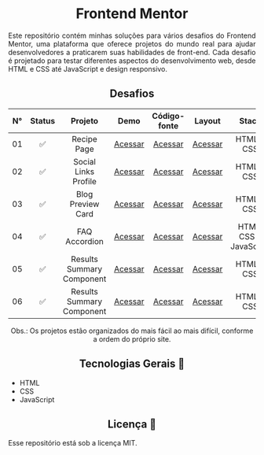 <h1 align="center">Frontend Mentor</h1>
<p align="justify">
 Este repositório contém minhas soluções para vários desafios do Frontend Mentor, uma plataforma que oferece projetos do mundo real para ajudar desenvolvedores a praticarem suas habilidades de front-end. Cada desafio é projetado para testar diferentes aspectos do desenvolvimento web, desde HTML e CSS até JavaScript e design responsivo.
</p>


<h2 align="center">Desafios</h2>

<div align="center">

| N° | Status | Projeto | Demo | Código-fonte | Layout | Stack |
| :---: | :---: | :---:   | :---:  | :---:  | :---: | :---:     |
| 01 | ✅ | Recipe Page | [Acessar](https://willalmeid.github.io/frontend-mentor/01-recipe-page/) | [Acessar](./01-recipe-page/) | [Acessar](https://www.frontendmentor.io/challenges/recipe-page-KiTsR8QQKm) | HTML e CSS |
| 02 | ✅ | Social Links Profile | [Acessar](https://willalmeid.github.io/frontend-mentor/02-social-links-profile/) | [Acessar](./02-social-links-profile/) | [Acessar](https://www.frontendmentor.io/challenges/social-links-profile-UG32l9m6dQ) | HTML e CSS |
| 03 | ✅ | Blog Preview Card | [Acessar](https://willalmeid.github.io/frontend-mentor/03-blog-preview-card/) | [Acessar](./03-blog-preview-card/) | [Acessar](https://www.frontendmentor.io/challenges/blog-preview-card-ckPaj01IcS) | HTML e CSS |
| 04 | ✅ | FAQ Accordion | [Acessar](https://willalmeid.github.io/frontend-mentor/04-faq-accordion/) | [Acessar](./04-faq-accordion/) | [Acessar](https://www.frontendmentor.io/challenges/faq-accordion-wyfFdeBwBz) | HTML, CSS e JavaScript |
| 05 | ✅ | Results Summary Component | [Acessar](https://willalmeid.github.io/frontend-mentor/05-results-summary-component/) | [Acessar](./05-results-summary-component/) | [Acessar](https://www.frontendmentor.io/challenges/results-summary-component-CE_K6s0maV/hub) | HTML e CSS |
| 06 | ✅ | Results Summary Component | [Acessar](https://willalmeid.github.io/frontend-mentor/06-product-preview-card-component) | [Acessar](./06-product-preview-card-component/) | [Acessar](https://www.frontendmentor.io/challenges/product-preview-card-component-GO7UmttRfa/hub) | HTML e CSS |


Obs.: Os projetos estão organizados do mais fácil ao mais difícil, conforme a ordem do próprio site.
</div>


<h2 align="center">Tecnologias Gerais 🤖</h2>

- HTML
- CSS
- JavaScript

<h2 align="center">Licença 📃</h2>
<p>
 Esse repositório está sob a licença MIT.
</p>
